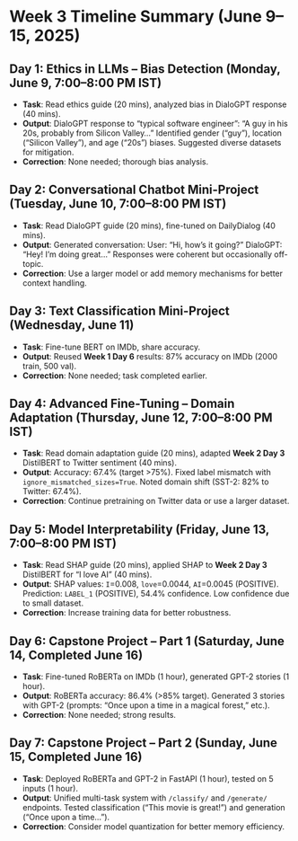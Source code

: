 # Week 3 Timeline Summary (June 9–15, 2025)

## Day 1: Ethics in LLMs – Bias Detection (Monday, June 9, 7:00–8:00 PM IST)
- **Task**: Read ethics guide (20 mins), analyzed bias in DialoGPT response (40 mins).
- **Output**: DialoGPT response to “typical software engineer”: “A guy in his 20s, probably from Silicon Valley…” Identified gender (“guy”), location (“Silicon Valley”), and age (“20s”) biases. Suggested diverse datasets for mitigation.
- **Correction**: None needed; thorough bias analysis.

## Day 2: Conversational Chatbot Mini-Project (Tuesday, June 10, 7:00–8:00 PM IST)
- **Task**: Read DialoGPT guide (20 mins), fine-tuned on DailyDialog (40 mins).
- **Output**: Generated conversation: User: “Hi, how’s it going?” DialoGPT: “Hey! I’m doing great…” Responses were coherent but occasionally off-topic.
- **Correction**: Use a larger model or add memory mechanisms for better context handling.

## Day 3: Text Classification Mini-Project (Wednesday, June 11)
- **Task**: Fine-tune BERT on IMDb, share accuracy.
- **Output**: Reused **Week 1 Day 6** results: 87% accuracy on IMDb (2000 train, 500 val).
- **Correction**: None needed; task completed earlier.

## Day 4: Advanced Fine-Tuning – Domain Adaptation (Thursday, June 12, 7:00–8:00 PM IST)
- **Task**: Read domain adaptation guide (20 mins), adapted **Week 2 Day 3** DistilBERT to Twitter sentiment (40 mins).
- **Output**: Accuracy: 67.4% (target >75%). Fixed label mismatch with `ignore_mismatched_sizes=True`. Noted domain shift (SST-2: 82% to Twitter: 67.4%).
- **Correction**: Continue pretraining on Twitter data or use a larger dataset.

## Day 5: Model Interpretability (Friday, June 13, 7:00–8:00 PM IST)
- **Task**: Read SHAP guide (20 mins), applied SHAP to **Week 2 Day 3** DistilBERT for “I love AI” (40 mins).
- **Output**: SHAP values: `I`=0.008, `love`=0.0044, `AI`=0.0045 (POSITIVE). Prediction: `LABEL_1` (POSITIVE), 54.4% confidence. Low confidence due to small dataset.
- **Correction**: Increase training data for better robustness.

## Day 6: Capstone Project – Part 1 (Saturday, June 14, Completed June 16)
- **Task**: Fine-tuned RoBERTa on IMDb (1 hour), generated GPT-2 stories (1 hour).
- **Output**: RoBERTa accuracy: 86.4% (>85% target). Generated 3 stories with GPT-2 (prompts: “Once upon a time in a magical forest,” etc.).
- **Correction**: None needed; strong results.

## Day 7: Capstone Project – Part 2 (Sunday, June 15, Completed June 16)
- **Task**: Deployed RoBERTa and GPT-2 in FastAPI (1 hour), tested on 5 inputs (1 hour).
- **Output**: Unified multi-task system with `/classify/` and `/generate/` endpoints. Tested classification (“This movie is great!”) and generation (“Once upon a time…”).
- **Correction**: Consider model quantization for better memory efficiency.
